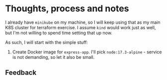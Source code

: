 # Thoughts, process and notes

I already have `minikube` on my machine, so I will keep using that as my main K8S cluster for terraform exercise. I assume
`kind` would work just as well, but I'm not willing to spend time setting that up now.

As such, I will start with the simple stuff:

1. Create Docker image for `express-app`. I'll pick `node:17.3-alpine` - service is not demanding, so let it also be small.

## Feedback


